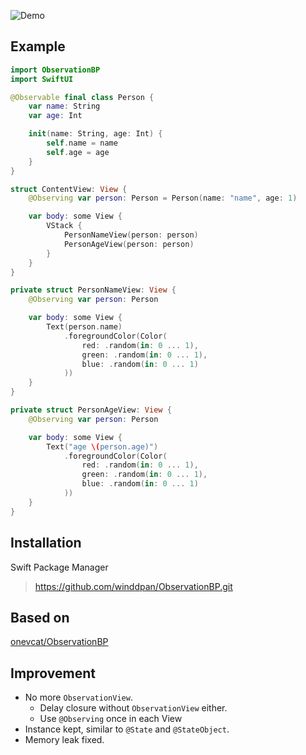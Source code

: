 
![Demo](https://github.com/winddpan/ObservationBP/blob/master/Demo/ObservationBPSwiftUIDemo/Demo.gif?raw=true)

## Example
``` Swift
import ObservationBP
import SwiftUI

@Observable final class Person {
    var name: String
    var age: Int

    init(name: String, age: Int) {
        self.name = name
        self.age = age
    }
}

struct ContentView: View {
    @Observing var person: Person = Person(name: "name", age: 1)

    var body: some View {
        VStack {
            PersonNameView(person: person)
            PersonAgeView(person: person)
        }
    }
}

private struct PersonNameView: View {
    @Observing var person: Person

    var body: some View {
        Text(person.name)
            .foregroundColor(Color(
                red: .random(in: 0 ... 1),
                green: .random(in: 0 ... 1),
                blue: .random(in: 0 ... 1)
            ))
    }
}

private struct PersonAgeView: View {
    @Observing var person: Person

    var body: some View {
        Text("age \(person.age)")
            .foregroundColor(Color(
                red: .random(in: 0 ... 1),
                green: .random(in: 0 ... 1),
                blue: .random(in: 0 ... 1)
            ))
    }
}
```

## Installation
Swift Package Manager
> https://github.com/winddpan/ObservationBP.git

## Based on
 [onevcat/ObservationBP](https://github.com/onevcat/ObservationBP)

## Improvement
* No more `ObservationView`.
    * Delay closure without `ObservationView` either.
    * Use `@Observing` once in each View
* Instance kept, similar to `@State` and `@StateObject`.
* Memory leak fixed.
